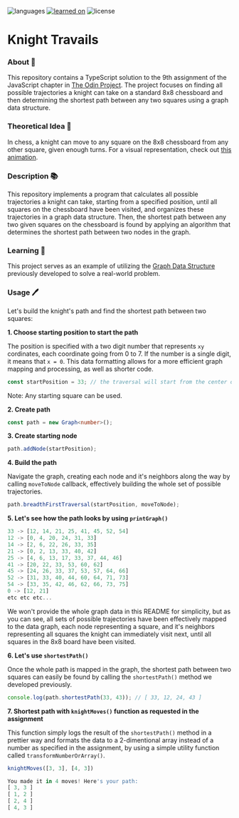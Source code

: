 ![languages](https://img.shields.io/badge/languages-ts-blue)
[![learned on](https://img.shields.io/badge/learned_on-the_odin_project-d19900)](https://www.theodinproject.com/lessons/javascript-knights-travails)
![license](https://img.shields.io/badge/license-MIT-green)

# Knight Travails

### About 📖

This repository contains a TypeScript solution to the 9th assignment of the JavaScript chapter in [The Odin Project](https://www.theodinproject.com/lessons/javascript-knights-travails). The project focuses on finding all possible trajectories a knight can take on a standard 8x8 chessboard and then determining the shortest path between any two squares using a graph data structure.

### Theoretical Idea 🐴

In chess, a knight can move to any square on the 8x8 chessboard from any other square, given enough turns. For a visual representation, check out [this animation](https://cdn.statically.io/gh/TheOdinProject/curriculum/284f0cdc998be7e4751e29e8458323ad5d320303/ruby_programming/computer_science/project_knights_travails/imgs/00.png).

### Description 📚

This repository implements a program that calculates all possible trajectories a knight can take, starting from a specified position, until all squares on the chessboard have been visited, and organizes these trajectories in a graph data structure. Then, the shortest path between any two given squares on the chessboard is found by applying an algorithm that determines the shortest path between two nodes in the graph.

### Learning 🌱

This project serves as an example of utilizing the [Graph Data Structure](https://github.com/amadeuio/graph-data-structure) previously developed to solve a real-world problem.

### Usage 🖊️

Let's build the knight's path and find the shortest path between two squares:

**1. Choose starting position to start the path**

The position is specified with a two digit number that represents `xy` cordinates, each coordinate going from 0 to 7. If the number is a single digit, it means that `x = 0`. This data formatting allows for a more efficient graph mapping and processing, as well as shorter code.

```typescript
const startPosition = 33; // the traversal will start from the center of the board
```

Note: Any starting square can be used.

**2. Create path**

```typescript
const path = new Graph<number>();
```

**3. Create starting node**

```typescript
path.addNode(startPosition);
```

**4. Build the path**

Navigate the graph, creating each node and it's neighbors along the way by calling `moveToNode` callback, effectively building the whole set of possible trajectories.

```typescript
path.breadthFirstTraversal(startPosition, moveToNode);
```

**5. Let's see how the path looks by using `printGraph()`**

```typescript
33 -> [12, 14, 21, 25, 41, 45, 52, 54]
12 -> [0, 4, 20, 24, 31, 33]
14 -> [2, 6, 22, 26, 33, 35]
21 -> [0, 2, 13, 33, 40, 42]
25 -> [4, 6, 13, 17, 33, 37, 44, 46]
41 -> [20, 22, 33, 53, 60, 62]
45 -> [24, 26, 33, 37, 53, 57, 64, 66]
52 -> [31, 33, 40, 44, 60, 64, 71, 73]
54 -> [33, 35, 42, 46, 62, 66, 73, 75]
0 -> [12, 21]
etc etc etc...
```

We won't provide the whole graph data in this README for simplicity, but as you can see, all sets of possible trajectories have been effectively mapped to the data graph, each node representing a square, and it's neighbors representing all squares the knight can immediately visit next, until all squares in the 8x8 board have been visited.

**6. Let's use `shortestPath()`**

Once the whole path is mapped in the graph, the shortest path between two squares can easily be found by calling the `shortestPath()` method we developed previously.

```typescript
console.log(path.shortestPath(33, 43)); // [ 33, 12, 24, 43 ]
```

**7. Shortest path with `knightMoves()` function as requested in the assignment**

This function simply logs the result of the `shortestPath()` method in a prettier way and formats the data to a 2-dimentional array instead of a number as specified in the assignment, by using a simple utility function called `transformNumberOrArray()`.

```typescript
knightMoves([3, 3], [4, 3])

You made it in 4 moves! Here's your path:
[ 3, 3 ]
[ 1, 2 ]
[ 2, 4 ]
[ 4, 3 ]
```
